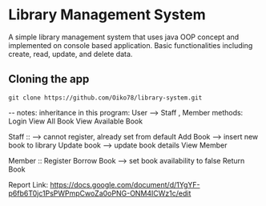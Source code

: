 # Library Management System

A simple library management system that uses java OOP concept and implemented on console based application. Basic functionalities including create, read, update, and delete data.

## Cloning the app

```
git clone https://github.com/Oiko78/library-system.git
```

-- notes:
inheritance in this program:
User --> Staff , Member
methods:
Login
View All Book
View Available Book

Staff :: --> cannot register, already set from default
Add Book --> insert new book to library
Update book --> update book details
View Member

Member ::
Register
Borrow Book --> set book availability to false
Return Book

Report Link:
https://docs.google.com/document/d/1YgYF-p6fb6T0jc1PsPWPmpCwoZa0oPNG-ONM4ICWz1c/edit
